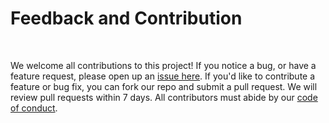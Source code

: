 # Feedback and Contribution
<br>

We welcome all contributions to this project! If you notice a bug, or have a feature request, please open up an [issue here](https://github.com/UBC-MDS/DSCI_532_group_201_milestone3_4_natural_disaster/issues). If you'd like to contribute a feature or bug fix, you can fork our repo and submit a pull request. We will review pull requests within 7 days. All contributors must abide by our [code of conduct](https://github.com/UBC-MDS/DSCI_532_group_201_milestone3_4_natural_disaster/blob/master/CODE_OF_CONDUCT.md).
